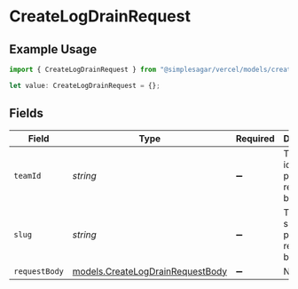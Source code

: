 # CreateLogDrainRequest

## Example Usage

```typescript
import { CreateLogDrainRequest } from "@simplesagar/vercel/models/createlogdrainop.js";

let value: CreateLogDrainRequest = {};
```

## Fields

| Field                                                                      | Type                                                                       | Required                                                                   | Description                                                                |
| -------------------------------------------------------------------------- | -------------------------------------------------------------------------- | -------------------------------------------------------------------------- | -------------------------------------------------------------------------- |
| `teamId`                                                                   | *string*                                                                   | :heavy_minus_sign:                                                         | The Team identifier to perform the request on behalf of.                   |
| `slug`                                                                     | *string*                                                                   | :heavy_minus_sign:                                                         | The Team slug to perform the request on behalf of.                         |
| `requestBody`                                                              | [models.CreateLogDrainRequestBody](../models/createlogdrainrequestbody.md) | :heavy_minus_sign:                                                         | N/A                                                                        |